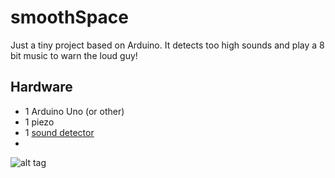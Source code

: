 # smoothSpace

Just a tiny project based on Arduino. It detects too high sounds and play a 8 bit music to warn the loud guy!


## Hardware

* 1 Arduino Uno (or other)
* 1 piezo
* 1 [sound detector](https://www.sparkfun.com/products/12642)
* 


![alt tag](https://github.com/smoothSpace/smoothSpace/blob/dev/smoothSpace_bb.png)
